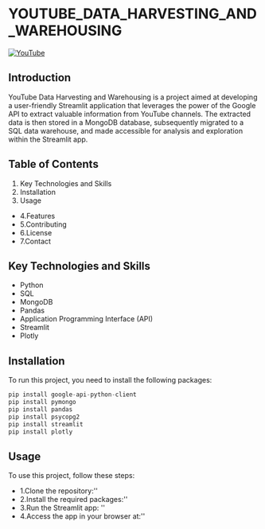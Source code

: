 # YOUTUBE_DATA_HARVESTING_AND_WAREHOUSING

[![YouTube](https://img.icons8.com/color/48/000000/youtube-play.png)](https://youtube.com/yourchannel)

## Introduction

YouTube Data Harvesting and Warehousing is a project aimed at developing a user-friendly Streamlit application that leverages the power of the Google API to extract valuable information from YouTube channels. The extracted data is then stored in a MongoDB database, subsequently migrated to a SQL data warehouse, and made accessible for analysis and exploration within the Streamlit app.

## Table of Contents

  1. Key Technologies and Skills
  2. Installation
  3. Usage
  - 4.Features
  - 5.Contributing
  - 6.License
  - 7.Contact

## Key Technologies and Skills

  * Python
  * SQL
  * MongoDB
  * Pandas
  * Application Programming Interface (API)
  * Streamlit
  * Plotly 
## Installation

To run this project, you need to install the following packages:
```python
pip install google-api-python-client
pip install pymongo
pip install pandas
pip install psycopg2
pip install streamlit
pip install plotly
```
## Usage
To use this project, follow these steps:
  - 1.Clone the repository:''
  - 2.Install the required packages:''
  - 3.Run the Streamlit app: ''
  - 4.Access the app in your browser at:''
